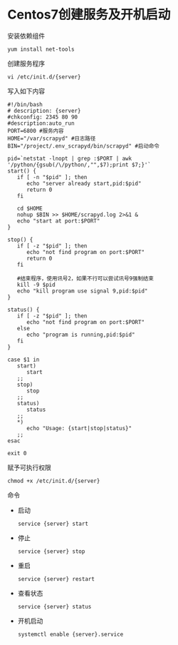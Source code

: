# Centos7创建服务及开机启动

安装依赖组件

```shell
yum install net-tools
```

创建服务程序

```shell
vi /etc/init.d/{server}
```

写入如下内容

```shell
#!/bin/bash
# description: {server}
#chkconfig: 2345 80 90
#description:auto_run
PORT=6800 #服务内容
HOME="/var/scrapyd" #日志路径
BIN="/project/.env_scrapyd/bin/scrapyd" #启动命令

pid=`netstat -lnopt | grep :$PORT | awk '/python/{gsub(/\/python/,"",$7);print $7;}'`
start() {
   if [ -n "$pid" ]; then
      echo "server already start,pid:$pid"
      return 0
   fi

   cd $HOME
   nohup $BIN >> $HOME/scrapyd.log 2>&1 &
   echo "start at port:$PORT"
}

stop() {
   if [ -z "$pid" ]; then
      echo "not find program on port:$PORT"
      return 0
   fi

   #结束程序，使用讯号2，如果不行可以尝试讯号9强制结束
   kill -9 $pid
   echo "kill program use signal 9,pid:$pid"
}

status() {
   if [ -z "$pid" ]; then
      echo "not find program on port:$PORT"
   else
      echo "program is running,pid:$pid"
   fi
}

case $1 in
   start)
      start
   ;;
   stop)
      stop
   ;;
   status)
      status
   ;;
   *)
      echo "Usage: {start|stop|status}"
   ;;
esac

exit 0

```

赋予可执行权限

```shell
chmod +x /etc/init.d/{server}
```

命令

- 启动

  `service {server} start`

- 停止

  `service {server} stop`

- 重启

  `service {server} restart`

- 查看状态

  `service {server} status`

- 开机启动

  `systemctl enable {server}.service`

